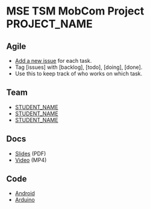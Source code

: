 # MSE TSM MobCom Project PROJECT_NAME

## Agile
* [Add a new issue](../../issues/new) for each task.
* Tag [issues] with [backlog], [todo], [doing], [done].
* Use this to keep track of who works on which task.

## Team
* [STUDENT_NAME](https://github.com/USER_NAME)
* [STUDENT_NAME](https://github.com/USER_NAME)
* [STUDENT_NAME](https://github.com/USER_NAME)

## Docs
* [Slides](Docs/Slides.pdf) (PDF)
* [Video](Docs/Video.mp4) (MP4)

## Code
* [Android](Android)
* [Arduino](Arduino)
